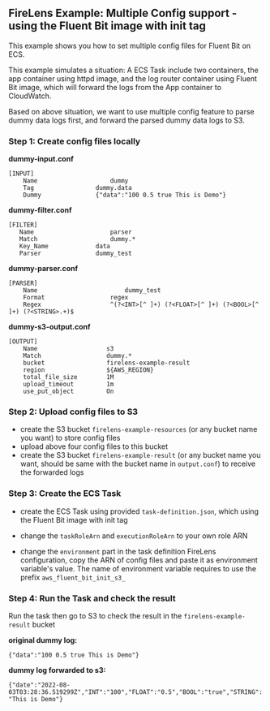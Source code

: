 ## FireLens Example: Multiple Config support - using the Fluent Bit image with init tag

This example shows you how to set multiple config files for Fluent Bit on ECS. 

This example simulates a situation: A ECS Task include two containers, the app container using httpd image, and the log router container using Fluent Bit image, which will forward the logs from the App container to CloudWatch. 

Based on above situation, we want to use multiple config feature to parse dummy data logs first, and forward the parsed dummy data logs to S3.



### Step 1: Create config files locally

**dummy-input.conf**

```
[INPUT]
    Name 					dummy
    Tag 	  			dummy.data
    Dummy   			{"data":"100 0.5 true This is Demo"}
```

**dummy-filter.conf**

 ```
[FILTER]
    Name					 parser
    Match					 dummy.*
    Key_Name 			 data
    Parser 				 dummy_test
 ```

**dummy-parser.conf**

```
[PARSER]
    Name 						dummy_test
    Format 					regex
    Regex 					^(?<INT>[^ ]+) (?<FLOAT>[^ ]+) (?<BOOL>[^ ]+) (?<STRING>.+)$
```

**dummy-s3-output.conf**

```
[OUTPUT]
    Name                   s3
    Match                  dummy.*
    bucket                 firelens-example-result
    region                 ${AWS_REGION}
    total_file_size        1M
    upload_timeout         1m
    use_put_object         On
```



### Step 2: Upload config files to S3

* create the S3 bucket `firelens-example-resources` (or any bucket name you want) to store config files
* upload above four config files to this bucket
* create the S3 bucket `firelens-example-result` (or any bucket name you want, should be same with the bucket name in `output.conf`) to receive the forwarded logs



### Step 3: Create the ECS Task

* create the ECS Task using provided `task-definition.json`, which using the Fluent Bit image with init tag

* change the `taskRoleArn` and `executionRoleArn` to your own role ARN
* change the `environment` part in the task definition FireLens configuration, copy the ARN of config files and paste it as environment variable's value. The name of environment variable requires to use the prefix `aws_fluent_bit_init_s3_`



### Step 4: Run the Task and check the result

Run the task then go to S3 to check the result in the `firelens-example-result` bucket

**original dummy log:**

 `{"data":"100 0.5 true This is Demo"}`

**dummy log forwarded to s3:** 

`{"date":"2022-08-03T03:28:36.519299Z","INT":"100","FLOAT":"0.5","BOOL":"true","STRING":"This is Demo"}`